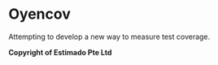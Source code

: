 # Oyencov

Attempting to develop a new way to measure test coverage.

__Copyright of Estimado Pte Ltd__

